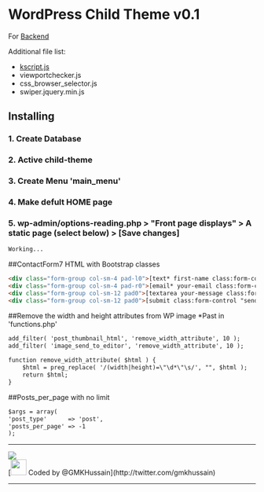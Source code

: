 # WordPress Child Theme v0.1
For [Backend](#Backed) 


Additional file list:
* [kscript.js](#kscript.js)
* viewportchecker.js
* css_browser_selector.js
* swiper.jquery.min.js


## Installing
### 1. Create Database
### 2. Active child-theme
### 3. Create Menu 'main_menu'
### 4. Make defult HOME page
### 5. wp-admin/options-reading.php > "Front page displays" > A static page (select below) > [Save changes]

```html
Working...
```



##ContactForm7 HTML with Bootstrap classes
```html
<div class="form-group col-sm-4 pad-l0">[text* first-name class:form-control placeholder "Name" ]</div>
<div class="form-group col-sm-4 pad-r0">[email* your-email class:form-control placeholder "Email"]</div>
<div class="form-group col-sm-12 pad0">[textarea your-message class:form-control ]</div>
<div class="form-group col-sm-12 pad0">[submit class:form-control "send"]</div>
```




##Remove the width and height attributes from WP image *Past in 'functions.php'
```html
add_filter( 'post_thumbnail_html', 'remove_width_attribute', 10 );
add_filter( 'image_send_to_editor', 'remove_width_attribute', 10 );
 
function remove_width_attribute( $html ) {
    $html = preg_replace( '/(width|height)=\"\d*\"\s/', "", $html );
    return $html;
}
```


##Posts_per_page with no limit
```html
$args = array(
'post_type'      => 'post',
'posts_per_page' => -1
);
```


<hr/>
<img src="https://mir-s3-cdn-cf.behance.net/project_modules/disp/dd563b20465955.562fed481f5b4.gif" />
<br/>
[<img src="https://cdn1.iconfinder.com/data/icons/logotypes/32/twitter-128.png" width="auto" height="32" /> Coded by @GMKHussain](http://twitter.com/gmkhussain)
<hr/>